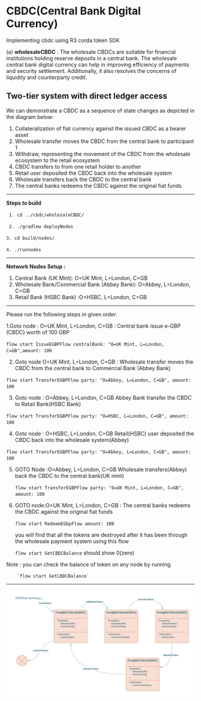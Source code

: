 # CBDC(Central Bank Digital Currency)
Implementing cbdc using R3 corda token SDK

(a) **wholesaleCBDC** :
    The wholesale CBDCs are suitable for financial institutions holding reserve deposits in a central bank. 
    The wholesale central bank digital currency can help in improving efficiency of payments and security settlement. 
    Additionally, it also resolves the concerns of liquidity and counterparty credit.

**Two-tier system with direct ledger access**
--------------------------------------------
We can demonstrate a CBDC as a sequence of state changes as depicted in the diagram below:
1. Collateralization of fiat currency against the issued CBDC as a bearer asset
2. Wholesale transfer moves the CBDC from the central bank to participant 1
3. Withdraw, representing the movement of the CBDC from the wholesale ecosystem to the retail
   ecosystem
4. CBDC transfers to from one retail holder to another
5. Retail user deposited the CBDC back into the wholesale system
6. Wholesale transfers back the CBDC to the central bank
7. The central banks redeems the CBDC against the original fiat funds

----------------------------------------------------------------------------------------
**Steps to build** 

` 1. cd ../cbdc/wholesaleCBDC/`

` 2. ./gradlew deployNodes`

 `3. cd build/nodes/`

 `4. ./runnodes`

------------------------------------------------------------------------------------------
**Network Nodes Setup :**
1. Central Bank (UK Mint): O=UK Mint, L=London, C=GB
2. Wholesale Bank/Commercial Bank (Abbey Bank): O=Abbey, L=London, C=GB
3. Retail Bank (HSBC Bank) :O=HSBC, L=London, C=GB

----------------------------------------------------------------------------------------
Please run the following steps in given order.

 1.Goto node : O=UK Mint, L=London, C=GB : 
  Central bank issue e-GBP (CBDC)  worth of 100 GBP
  
  `flow start IssueEGBPFlow centralBank: "O=UK Mint, L=London, C=GB",amount: 100`

2. Goto node O=UK Mint, L=London, C=GB :
    Wholesale transfer moves the CBDC from the central bank to Commercial Bank (Abbey Bank)

`flow start TransferEGBPFlow party: "O=Abbey, L=London, C=GB", amount: 100`

 3. Goto node : O=Abbey, L=London, C=GB
  Abbey Bank transfer the CBDC to Retail Bank(HSBC Bank)
  
  `flow start TransferEGBPFlow party: "O=HSBC, L=London, C=GB", amount: 100`

 4. Goto node : O=HSBC, L=London, C=GB
  Retail(HSBC) user deposited the CBDC back into the wholesale system(Abbey)
  
`flow start TransferEGBPFlow party: "O=Abbey, L=London, C=GB", amount: 100`

 5. GOTO Node :O=Abbey, L=London, C=GB 
    Wholesale transfers(Abbey) back the CBDC to the central bank(UK mint)
    
    `flow start TransferEGBPFlow party: "O=UK Mint, L=London, C=GB", amount: 100`
    
 6. GOTO node:O=UK Mint, L=London, C=GB : The central banks redeems the CBDC against the original fiat funds
 
    `flow start RedeemEGbpFlow amount: 100`
    
    you will find that all the tokens are destroyed after it has been through the wholesale payment
    system using this flow
    
    `flow start GetCBDCBalance` should show 0(zero)
    
    
 Note : you can check the balance of token on any node by running 
 
        `flow start GetCBDCBalance`

    
-----------------------------------------------------------------------------------------

<p align="center">
  <img src="https://github.com/manrick653/cbdc/blob/master/wholesaleCBDC/designs/cbdcStatediagram.png" alt="cbdc" width="500">
</p>





